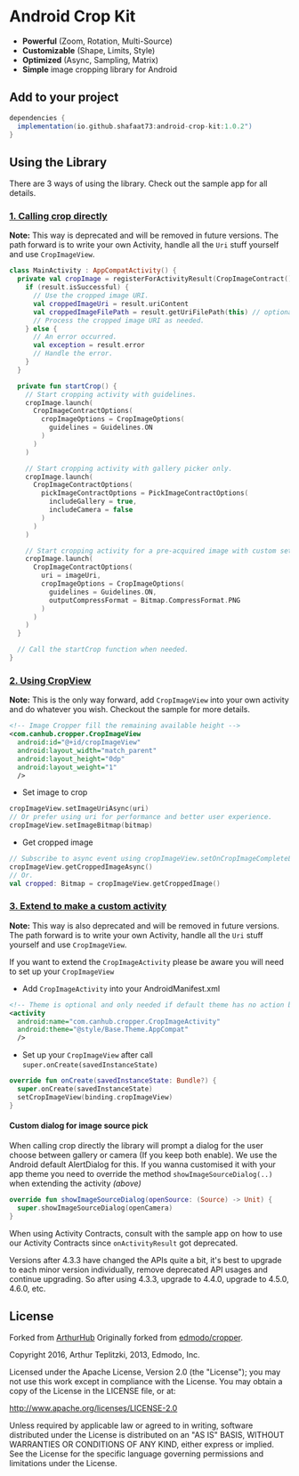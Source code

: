 
Android Crop Kit
=====================

- **Powerful** (Zoom, Rotation, Multi-Source)
- **Customizable** (Shape, Limits, Style)
- **Optimized** (Async, Sampling, Matrix)
- **Simple** image cropping library for Android

## Add to your project

```groovy
dependencies {
  implementation(io.github.shafaat73:android-crop-kit:1.0.2")
}
```

## Using the Library

There are 3 ways of using the library. Check out the sample app for all details.

### [1. Calling crop directly](./sample/src/main/kotlin/com/canhub/cropper/sample/SampleCropFragment.kt)

**Note:** This way is deprecated and will be removed in future versions. The path forward is to write your own Activity, handle all the `Uri` stuff yourself and use `CropImageView`.

```kotlin
class MainActivity : AppCompatActivity() {
  private val cropImage = registerForActivityResult(CropImageContract()) { result ->
    if (result.isSuccessful) {
      // Use the cropped image URI.
      val croppedImageUri = result.uriContent
      val croppedImageFilePath = result.getUriFilePath(this) // optional usage
      // Process the cropped image URI as needed.
    } else {
      // An error occurred.
      val exception = result.error
      // Handle the error.
    }
  }

  private fun startCrop() {
    // Start cropping activity with guidelines.
    cropImage.launch(
      CropImageContractOptions(
        cropImageOptions = CropImageOptions(
          guidelines = Guidelines.ON
        )
      )
    )

    // Start cropping activity with gallery picker only.
    cropImage.launch(
      CropImageContractOptions(
        pickImageContractOptions = PickImageContractOptions(
          includeGallery = true,
          includeCamera = false
        )
      )
    )

    // Start cropping activity for a pre-acquired image with custom settings.
    cropImage.launch(
      CropImageContractOptions(
        uri = imageUri,
        cropImageOptions = CropImageOptions(
          guidelines = Guidelines.ON,
          outputCompressFormat = Bitmap.CompressFormat.PNG
        )
      )
    )
  }

  // Call the startCrop function when needed.
}
```

### [2. Using CropView](./sample/src/main/kotlin/com/canhub/cropper/sample/SampleUsingImageViewFragment.kt)

**Note:** This is the only way forward, add `CropImageView` into your own activity and do whatever you wish. Checkout the sample for more details.

```xml
<!-- Image Cropper fill the remaining available height -->
<com.canhub.cropper.CropImageView
  android:id="@+id/cropImageView"
  android:layout_width="match_parent"
  android:layout_height="0dp"
  android:layout_weight="1"
  />
```

- Set image to crop

```kotlin
cropImageView.setImageUriAsync(uri)
// Or prefer using uri for performance and better user experience.
cropImageView.setImageBitmap(bitmap)
```

- Get cropped image

```kotlin
// Subscribe to async event using cropImageView.setOnCropImageCompleteListener(listener)
cropImageView.getCroppedImageAsync()
// Or.
val cropped: Bitmap = cropImageView.getCroppedImage()
```

### [3. Extend to make a custom activity](./sample/src/main/kotlin/com/canhub/cropper/sample/SampleCustomActivity.kt)

**Note:** This way is also deprecated and will be removed in future versions. The path forward is to write your own Activity, handle all the `Uri` stuff yourself and use `CropImageView`.

If you want to extend the `CropImageActivity` please be aware you will need to set up your `CropImageView`

- Add `CropImageActivity` into your AndroidManifest.xml
```xml
<!-- Theme is optional and only needed if default theme has no action bar. -->
<activity
  android:name="com.canhub.cropper.CropImageActivity"
  android:theme="@style/Base.Theme.AppCompat"
  />
```

- Set up your `CropImageView` after call `super.onCreate(savedInstanceState)`

```kotlin
override fun onCreate(savedInstanceState: Bundle?) {
  super.onCreate(savedInstanceState)
  setCropImageView(binding.cropImageView)
}
```

#### Custom dialog for image source pick

When calling crop directly the library will prompt a dialog for the user choose between gallery or camera (If you keep both enable).
We use the Android default AlertDialog for this. If you wanna customised it with your app theme you need to override the method `showImageSourceDialog(..)` when extending the activity _(above)_

```kotlin
override fun showImageSourceDialog(openSource: (Source) -> Unit) {
  super.showImageSourceDialog(openCamera)
}
```
When using Activity Contracts, consult with the sample app on how to use our Activity Contracts since `onActivityResult` got deprecated.

Versions after 4.3.3 have changed the APIs quite a bit, it's best to upgrade to each minor version individually, remove deprecated API usages and continue upgrading. So after using 4.3.3, upgrade to 4.4.0, upgrade to 4.5.0, 4.6.0, etc.

## License

Forked from [ArthurHub](https://github.com/ArthurHub/Android-Image-Cropper)
Originally forked from [edmodo/cropper](https://github.com/edmodo/cropper).

Copyright 2016, Arthur Teplitzki, 2013, Edmodo, Inc.

Licensed under the Apache License, Version 2.0 (the "License"); you may not use this work except in compliance with the   License.
You may obtain a copy of the License in the LICENSE file, or at:

  http://www.apache.org/licenses/LICENSE-2.0

Unless required by applicable law or agreed to in writing, software distributed under the License is distributed on an "AS   IS" BASIS, WITHOUT WARRANTIES OR CONDITIONS OF ANY KIND, either express or implied. See the License for the specific language governing permissions and limitations under the License.
